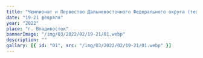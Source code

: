 ```yaml
---
title: "Чемпионат и Первество Дальневосточного Федерального округа (технический комплекс Пхумсэ)"
date: "19-21 февряля"
year: "2022"
place: "г. Владивосток"
bannerImage: "/img/03/2022/02/19-21/01.webp"
description: ""
gallary: [{ id: "01", src: "/img/03/2022/02/19-21/01.webp" }]
---
```

